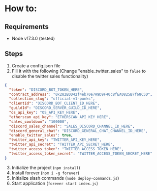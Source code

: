 # How to:
## Requirements

- Node v17.3.0 (tested)

## Steps

1. Create a config.json file
2. Fill it with the following (Change "enable_twitter_sales" to `false` to disable the twitter sales functionality)
```json
{
  "token": "DISCORD_BOT_TOKEN_HERE",
  "contract_address": "0x282BDD42f4eb70e7A9D9F40c8fEA0825B7f68C5D",
  "collection_slug": "official-v1-punks",
  "clientId": "DISCORD_BOT_CLIENT_ID_HERE",
  "guildId": "DISCORD_SERVER_GUILD_ID_HERE",
  "os_api_key": "OS_API_KEY_HERE",
  "etherscan_api_key": "ETHERSCAN_API_KEY_HERE",
  "sales_cooldown": "100000",
  "discord_sales_channel": "SALES_DISCORD_CHANNEL_ID_HERE",
  "discord_general_chat": "DISCORD_GENERAL_CHAT_CHANNEL_ID_HERE",
  "enable_twitter_sales": true,
  "twitter_api_key": "TWITTER_API_KEY_HERE",
  "twitter_api_secret": "TWITTER_API_SECRET_HERE",
  "twitter_access_token": "TWITTER_ACCESS_TOKEN_HERE",
  "twitter_access_token_secret": "TWITTER_ACCESS_TOKEN_SECRET_HERE"
}
```
3. Initialize the project (`npm install`)
4. Install forever (`npm i -g forever`)
5. Initialize slash commands (`node deploy-commands.js`)
6. Start application (`forever start index.js`)